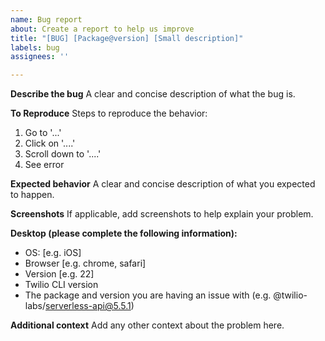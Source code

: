 ```yaml
---
name: Bug report
about: Create a report to help us improve
title: "[BUG] [Package@version] [Small description]"
labels: bug
assignees: ''

---
```


**Describe the bug**
A clear and concise description of what the bug is.

**To Reproduce**
Steps to reproduce the behavior:
1. Go to '...'
2. Click on '....'
3. Scroll down to '....'
4. See error

**Expected behavior**
A clear and concise description of what you expected to happen.

**Screenshots**
If applicable, add screenshots to help explain your problem.

**Desktop (please complete the following information):**
 - OS: [e.g. iOS]
 - Browser [e.g. chrome, safari]
 - Version [e.g. 22]
 - Twilio CLI version
 - The package and version you are having an issue with (e.g. @twilio-labs/serverless-api@5.5.1)


**Additional context**
Add any other context about the problem here.
